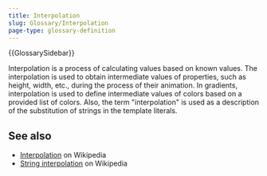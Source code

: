 ```yaml
---
title: Interpolation
slug: Glossary/Interpolation
page-type: glossary-definition
---
```


{{GlossarySidebar}}

Interpolation is a process of calculating values based on known values. The interpolation is used to obtain intermediate values of properties, such as height, width, etc., during the process of their animation. In gradients, interpolation is used to define intermediate values of colors based on a provided list of colors. Also, the term "interpolation" is used as a description of the substitution of strings in the template literals.

## See also

- [Interpolation](https://en.wikipedia.org/wiki/Interpolation) on Wikipedia
- [String interpolation](https://en.wikipedia.org/wiki/String_interpolation) on Wikipedia
